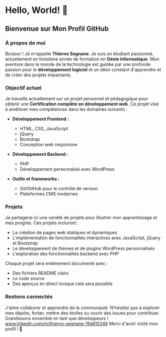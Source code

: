  # Hello, World! 👋

## Bienvenue sur Mon Profil GitHub

### À propos de moi
Bonjour ! Je m'appelle **Thierno Segnane**. Je suis un étudiant passionné, actuellement en troisième année de formation en **Génie Informatique**. Mon aventure dans le monde de la technologie est guidée par une profonde passion pour le **développement logiciel** et un désir constant d'apprendre et de créer des projets impactants.

### Objectif actuel
Je travaille actuellement sur un projet personnel et pédagogique pour obtenir une **Certification complète en développement web**. Ce projet vise à améliorer mes compétences dans les domaines suivants :

- **Développement Frontend :**
  - HTML, CSS, JavaScript
  - jQuery
  - Bootstrap
  - Conception web responsive

- **Développement Backend :**
  - PHP
  - Développement personnalisé avec WordPress

- **Outils et frameworks :**
  - Git/GitHub pour le contrôle de version
  - Plateformes CMS modernes

### Projets
Je partagerai ici une variété de projets pour illustrer mon apprentissage et mes progrès. Ces projets incluront :
- La création de pages web statiques et dynamiques
- L'implémentation de fonctionnalités interactives avec JavaScript, jQuery et Bootstrap
- Le développement de thèmes et de plugins WordPress personnalisés
- L'exploration des fonctionnalités backend avec PHP

Chaque projet sera entièrement documenté avec :
- Des fichiers README clairs
- Le code source
- Des aperçus en direct lorsque cela sera possible

### Restons connectés
J'aime collaborer et apprendre de la communauté. N'hésitez pas à explorer mes dépôts, forker, mettre des étoiles ou ouvrir des issues pour contribuer. Grandissons ensemble en tant que développeurs !
www.linkedin.com/in/thierno-segnane-19a910249
Merci d'avoir visité mon profil ! 🚀
